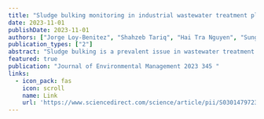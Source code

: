 ```yaml
---
title: "Sludge bulking monitoring in industrial wastewater treatment plants through graphical methods: A dynamic graph embedding and Bayesian networks approach"
date: 2023-11-01
publishDate: 2023-11-01
authors: ["Jorge Loy-Benitez", "Shahzeb Tariq", "Hai Tra Nguyen", "SungKu Heo", "ChangKyoo Yoo"]
publication_types: ["2"]
abstract: "Sludge bulking is a prevalent issue in wastewater treatment plants (WWTPs) that negatively impacts effluent quality by hindering the normal functioning of treatment processes. To tackle this problem, we propose a novel graph-based monitoring framework that employs advanced graph-based techniques to detect and diagnose sludge bulking events. The proposed framework utilizes historical datasets under normal operating conditions to extract pertinent features and causal relationships between process variables. This enables operators to trigger alarms and diagnose the root cause of the bulking event. Sludge bulking detection is carried out using the dynamic graph embedding (DGE) method, which identifies similarities among process variables in both temporal and neighborhood dependencies. Consequently, the dynamic Bayesian network (DBN) computes the prior and posterior probabilities of a belief …"
featured: true
publication: "Journal of Environmental Management 2023 345 "
links:
  - icon_pack: fas
    icon: scroll
    name: Link
    url: 'https://www.sciencedirect.com/science/article/pii/S030147972301592X'
---
```


